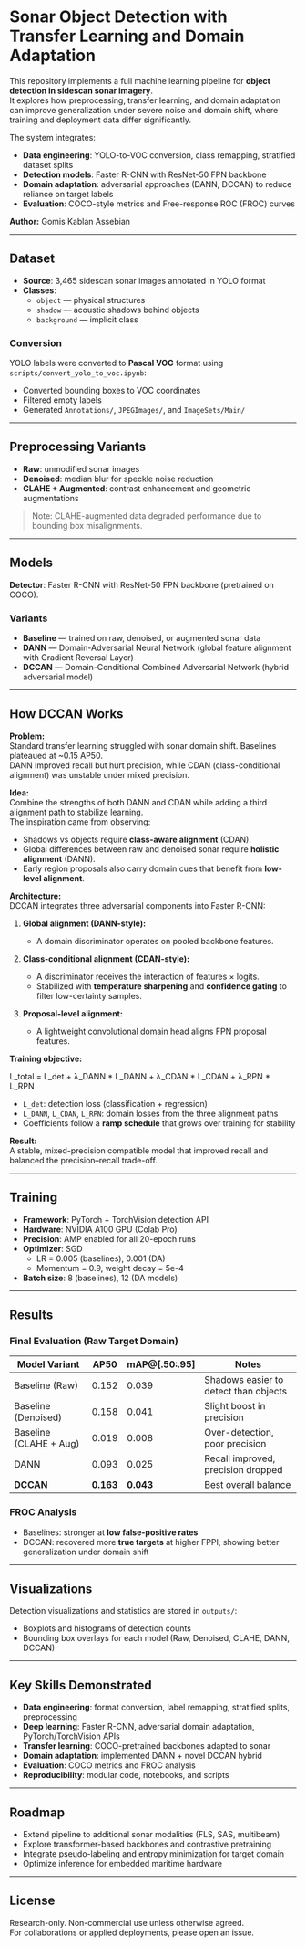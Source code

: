 # Sonar Object Detection with Transfer Learning and Domain Adaptation

This repository implements a full machine learning pipeline for **object detection in sidescan sonar imagery**.  
It explores how preprocessing, transfer learning, and domain adaptation can improve generalization under severe noise and domain shift, where training and deployment data differ significantly.

The system integrates:

- **Data engineering**: YOLO-to-VOC conversion, class remapping, stratified dataset splits  
- **Detection models**: Faster R-CNN with ResNet-50 FPN backbone  
- **Domain adaptation**: adversarial approaches (DANN, DCCAN) to reduce reliance on target labels  
- **Evaluation**: COCO-style metrics and Free-response ROC (FROC) curves  

**Author:** Gomis Kablan Assebian

---

## Dataset

- **Source**: 3,465 sidescan sonar images annotated in YOLO format  
- **Classes**:
  - `object` — physical structures  
  - `shadow` — acoustic shadows behind objects  
  - `background` — implicit class  

### Conversion
YOLO labels were converted to **Pascal VOC** format using `scripts/convert_yolo_to_voc.ipynb`:
- Converted bounding boxes to VOC coordinates  
- Filtered empty labels  
- Generated `Annotations/`, `JPEGImages/`, and `ImageSets/Main/`  

---

## Preprocessing Variants

- **Raw**: unmodified sonar images  
- **Denoised**: median blur for speckle noise reduction  
- **CLAHE + Augmented**: contrast enhancement and geometric augmentations  

> Note: CLAHE-augmented data degraded performance due to bounding box misalignments.

---

## Models

**Detector**: Faster R-CNN with ResNet-50 FPN backbone (pretrained on COCO).  

### Variants
- **Baseline** — trained on raw, denoised, or augmented sonar data  
- **DANN** — Domain-Adversarial Neural Network (global feature alignment with Gradient Reversal Layer)  
- **DCCAN** — Domain-Conditional Combined Adversarial Network (hybrid adversarial model)

---

## How DCCAN Works

**Problem:**  
Standard transfer learning struggled with sonar domain shift. Baselines plateaued at ~0.15 AP50.  
DANN improved recall but hurt precision, while CDAN (class-conditional alignment) was unstable under mixed precision.  

**Idea:**  
Combine the strengths of both DANN and CDAN while adding a third alignment path to stabilize learning.  
The inspiration came from observing:
- Shadows vs objects require **class-aware alignment** (CDAN).  
- Global differences between raw and denoised sonar require **holistic alignment** (DANN).  
- Early region proposals also carry domain cues that benefit from **low-level alignment**.  

**Architecture:**  
DCCAN integrates three adversarial components into Faster R-CNN:

1. **Global alignment (DANN-style):**  
   - A domain discriminator operates on pooled backbone features.  

2. **Class-conditional alignment (CDAN-style):**  
   - A discriminator receives the interaction of features × logits.  
   - Stabilized with **temperature sharpening** and **confidence gating** to filter low-certainty samples.  

3. **Proposal-level alignment:**  
   - A lightweight convolutional domain head aligns FPN proposal features.  

**Training objective:**  

L_total = L_det + λ_DANN * L_DANN + λ_CDAN * L_CDAN + λ_RPN * L_RPN
- `L_det`: detection loss (classification + regression)  
- `L_DANN`, `L_CDAN`, `L_RPN`: domain losses from the three alignment paths  
- Coefficients follow a **ramp schedule** that grows over training for stability  

**Result:**  
A stable, mixed-precision compatible model that improved recall and balanced the precision–recall trade-off.

---

## Training

- **Framework**: PyTorch + TorchVision detection API  
- **Hardware**: NVIDIA A100 GPU (Colab Pro)  
- **Precision**: AMP enabled for all 20-epoch runs  
- **Optimizer**: SGD  
  - LR = 0.005 (baselines), 0.001 (DA)  
  - Momentum = 0.9, weight decay = 5e-4  
- **Batch size**: 8 (baselines), 12 (DA models)  

---

## Results

### Final Evaluation (Raw Target Domain)

| Model Variant          | AP50   | mAP@[.50:.95] | Notes                                 |
|------------------------|--------|---------------|---------------------------------------|
| Baseline (Raw)         | 0.152  | 0.039         | Shadows easier to detect than objects |
| Baseline (Denoised)    | 0.158  | 0.041         | Slight boost in precision             |
| Baseline (CLAHE + Aug) | 0.019  | 0.008         | Over-detection, poor precision        |
| DANN                   | 0.093  | 0.025         | Recall improved, precision dropped    |
| **DCCAN**              | **0.163** | **0.043**  | Best overall balance                  |

### FROC Analysis
- Baselines: stronger at **low false-positive rates**  
- DCCAN: recovered more **true targets** at higher FPPI, showing better generalization under domain shift  

---

## Visualizations

Detection visualizations and statistics are stored in `outputs/`:
- Boxplots and histograms of detection counts  
- Bounding box overlays for each model (Raw, Denoised, CLAHE, DANN, DCCAN)  



---

## Key Skills Demonstrated

- **Data engineering**: format conversion, label remapping, stratified splits, preprocessing  
- **Deep learning**: Faster R-CNN, adversarial domain adaptation, PyTorch/TorchVision APIs  
- **Transfer learning**: COCO-pretrained backbones adapted to sonar  
- **Domain adaptation**: implemented DANN + novel DCCAN hybrid  
- **Evaluation**: COCO metrics and FROC analysis  
- **Reproducibility**: modular code, notebooks, and scripts  

---

## Roadmap

- Extend pipeline to additional sonar modalities (FLS, SAS, multibeam)  
- Explore transformer-based backbones and contrastive pretraining  
- Integrate pseudo-labeling and entropy minimization for target domain  
- Optimize inference for embedded maritime hardware  

---

## License

Research-only. Non-commercial use unless otherwise agreed.  
For collaborations or applied deployments, please open an issue.
